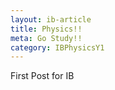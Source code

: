 ```yaml
---
layout: ib-article
title: Physics!!
meta: Go Study!!
category: IBPhysicsY1
---
```

First Post for IB
